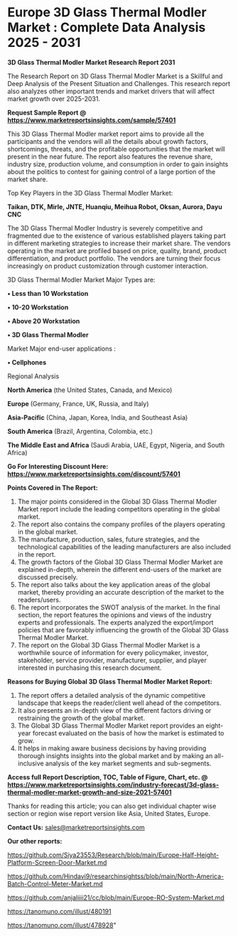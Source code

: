 # Europe 3D Glass Thermal Modler Market : Complete Data Analysis 2025 - 2031

<strong>3D Glass Thermal Modler Market Research Report 2031</strong>

The Research Report on 3D Glass Thermal Modler Market is a Skillful and Deep Analysis of the Present Situation and Challenges. This research report also analyzes other important trends and market drivers that will affect market growth over 2025-2031.

<strong>Request Sample Report @ <a href=https://www.marketreportsinsights.com/sample/57401>https://www.marketreportsinsights.com/sample/57401</a></strong>

This 3D Glass Thermal Modler market report aims to provide all the participants and the vendors will all the details about growth factors, shortcomings, threats, and the profitable opportunities that the market will present in the near future. The report also features the revenue share, industry size, production volume, and consumption in order to gain insights about the politics to contest for gaining control of a large portion of the market share.

Top Key Players in the 3D Glass Thermal Modler Market:

<strong>Taikan, DTK, Mirle, JNTE, Huanqiu, Meihua Robot, Oksan, Aurora, Dayu CNC</strong>

The 3D Glass Thermal Modler Industry is severely competitive and fragmented due to the existence of various established players taking part in different marketing strategies to increase their market share. The vendors operating in the market are profiled based on price, quality, brand, product differentiation, and product portfolio. The vendors are turning their focus increasingly on product customization through customer interaction.

3D Glass Thermal Modler Market Major Types are:

<strong>• Less than 10 Workstation

• 10-20 Workstation

• Above 20 Workstation

• 3D Glass Thermal Modler</strong>

Market Major end-user applications :

<strong>• Cellphones</strong>

Regional Analysis

</u><strong><b>North America</b></strong> (the United States, Canada, and Mexico)

<strong><b>Europe </b></strong>(Germany, France, UK, Russia, and Italy)

<strong><b>Asia-Pacific</b></strong> (China, Japan, Korea, India, and Southeast Asia)

<strong><b>South America</b></strong> (Brazil, Argentina, Colombia, etc.)

<strong><b>The Middle East and Africa</b></strong> (Saudi Arabia, UAE, Egypt, Nigeria, and South Africa)

<strong>Go For Interesting Discount Here: <a href=https://www.marketreportsinsights.com/discount/57401>https://www.marketreportsinsights.com/discount/57401</a></strong>

<strong>Points Covered in The Report:</strong>
<ol>
  <li>The major points considered in the Global 3D Glass Thermal Modler Market report include the leading competitors operating in the global market.</li>
  <li>The report also contains the company profiles of the players operating in the global market.</li>
  <li>The manufacture, production, sales, future strategies, and the technological capabilities of the leading manufacturers are also included in the report.</li>
  <li>The growth factors of the Global 3D Glass Thermal Modler Market are explained in-depth, wherein the different end-users of the market are discussed precisely.</li>
  <li>The report also talks about the key application areas of the global market, thereby providing an accurate description of the market to the readers/users.</li>
  <li>The report incorporates the SWOT analysis of the market. In the final section, the report features the opinions and views of the industry experts and professionals. The experts analyzed the export/import policies that are favorably influencing the growth of the Global 3D Glass Thermal Modler Market.</li>
  <li>The report on the Global 3D Glass Thermal Modler Market is a worthwhile source of information for every policymaker, investor, stakeholder, service provider, manufacturer, supplier, and player interested in purchasing this research document.</li>
</ol>
<strong>Reasons for Buying Global 3D Glass Thermal Modler Market Report:</strong>

<ol>
  <li>The report offers a detailed analysis of the dynamic competitive landscape that keeps the reader/client well ahead of the competitors.</li>
  <li>It also presents an in-depth view of the different factors driving or restraining the growth of the global market.</li>
  <li>The Global 3D Glass Thermal Modler Market report provides an eight-year forecast evaluated on the basis of how the market is estimated to grow.</li>
  <li>It helps in making aware business decisions by having providing thorough insights insights into the global market and by making an all-inclusive analysis of the key market segments and sub-segments.</li>
</ol>
<strong>Access full Report Description, TOC, Table of Figure, Chart, etc. @ <a href=https://www.marketreportsinsights.com/industry-forecast/3d-glass-thermal-modler-market-growth-and-size-2021-57401>https://www.marketreportsinsights.com/industry-forecast/3d-glass-thermal-modler-market-growth-and-size-2021-57401</a></strong>


Thanks for reading this article; you can also get individual chapter wise section or region wise report version like Asia, United States, Europe.

<strong>Contact Us:</strong>
sales@marketreportsinsights.com

<strong>Our other reports:</strong>

<a href=https://github.com/Siya23553/Research/blob/main/Europe-Half-Height-Platform-Screen-Door-Market.md>https://github.com/Siya23553/Research/blob/main/Europe-Half-Height-Platform-Screen-Door-Market.md</a>

<a href=https://github.com/Hindavi9/researchinsightss/blob/main/North-America-Batch-Control-Meter-Market.md>https://github.com/Hindavi9/researchinsightss/blob/main/North-America-Batch-Control-Meter-Market.md</a>

<a href=https://github.com/anjaliiii21/cc/blob/main/Europe-RO-System-Market.md>https://github.com/anjaliiii21/cc/blob/main/Europe-RO-System-Market.md</a>

<a href=https://tanomuno.com/illust/480191>https://tanomuno.com/illust/480191</a>

<a href=https://tanomuno.com/illust/478928>https://tanomuno.com/illust/478928</a>"
